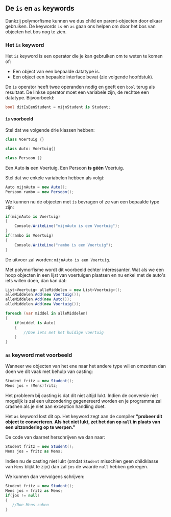 ## De ``is`` en ``as`` keywords
Dankzij polymorfisme kunnen we dus child en parent-objecten door elkaar gebruiken. De keywords ``is`` en ``as`` gaan ons helpen om door het bos van objecten het bos nog te zien. 

### Het ``is`` keyword

Het ``is`` keyword is een operator die je kan gebruiken om te weten te komen of:

* Een object van een bepaalde datatype is.
* Een object een bepaalde interface bevat (zie volgende hoofdstuk).

De ``is`` operator heeft twee operanden nodig en geeft een ``bool`` terug als resultaat. De linkse operator moet een variabele zijn, de rechtse een datatype. Bijvoorbeeld:


```csharp
bool ditIsEenStudent = mijnStudent is Student;
```

#### ``is`` voorbeeld 
Stel dat we volgende drie klassen hebben:

```csharp
class Voertuig {}

class Auto: Voertuig{}

class Persoon {}
```
Een Auto **is** een Voertuig.
Een Persoon **is géén** Voertuig.

Stel dat we enkele variabelen hebben als volgt:

```csharp
Auto mijnAuto = new Auto();
Persoon rambo = new Persoon();
```

We kunnen nu de objecten met ``is`` bevragen of ze van een bepaalde type zijn:
```csharp
if(mijnAuto is Voertuig)
{
    Console.WriteLine("mijnAuto is een Voertuig");
}
if(rambo is Voertuig)
{
    Console.WriteLine("rambo is een Voertuig");
}
```

De uitvoer zal worden: ``mijnAuto is een Voertuig``. 



Met polymorfisme wordt dit voorbeeld echter interessanter. Wat als we een hoop objecten in een lijst van voertuigen plaatsen en nu enkel met de auto's iets willen doen, dan kan dat:

```csharp
List<Voertuig> alleMiddelen = new List<Voertuig>();
alleMiddelen.Add(new Voertuig());
alleMiddelen.Add(new Auto());
alleMiddelen.Add(new Voertuig());

foreach (var middel in alleMiddelen)
{
    if(middel is Auto)
    {
        //Doe iets met het huidige voertuig
    }
}
```

### ``as`` keyword met voorbeeld
Wanneer we objecten van het ene naar het andere type willen omzetten dan doen we dit vaak met behulp van casting:

```csharp
Student fritz = new Student();
Mens jos = (Mens)fritz;
```

Het probleem bij casting is dat dit niet altijd lukt. Indien de conversie niet mogelijk is zal een uitzondering gegenereerd worden en je programma zal crashen als je niet aan exception handling doet.

Het ``as`` keyword lost dit op. Het keyword zegt aan de compiler **"probeer dit object te converteren. Als het niet lukt, zet het dan op ``null`` in plaats van een uitzondering op te werpen."**
 
De code van daarnet herschrijven we dan naar:

 ```csharp
Student fritz = new Student();
Mens jos = fritz as Mens;
```

Indien nu de casting niet lukt (omdat ``Student`` misschien geen childklasse van ``Mens`` blijkt te zijn) dan zal ``jos`` de waarde ``null`` hebben gekregen.

We kunnen dan vervolgens schrijven:
 ```csharp
Student fritz = new Student();
Mens jos = fritz as Mens;
if(jos != null)
{
    //Doe Mens-zaken 
}
```



